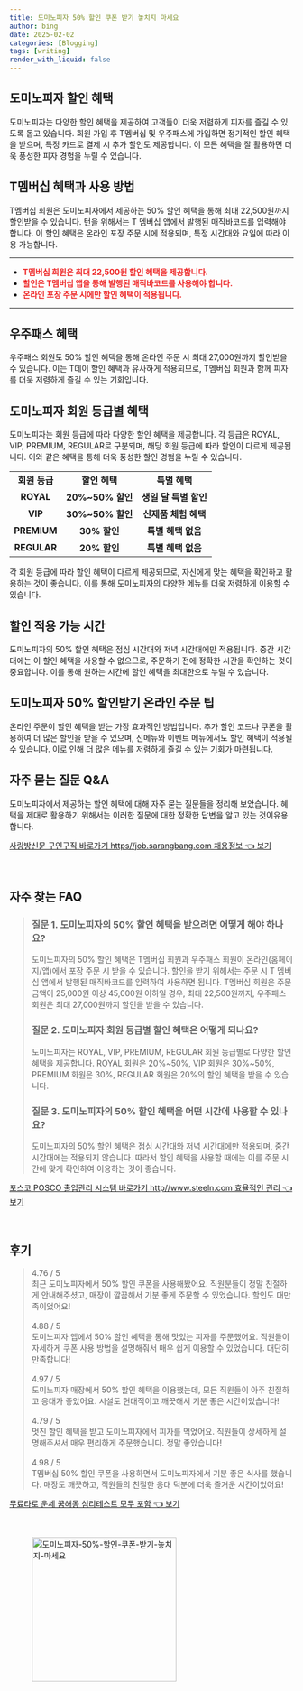 ```yaml
---
title: 도미노피자 50% 할인 쿠폰 받기 놓치지 마세요
author: bing
date: 2025-02-02
categories: [Blogging]
tags: [writing]
render_with_liquid: false
---
```



<h2 id='도미노피자_할인_혜택'>도미노피자 할인 혜택</h2>

<p>도미노피자는 다양한 할인 혜택을 제공하여 고객들이 더욱 저렴하게 피자를 즐길 수 있도록 돕고 있습니다. 회원 가입 후 T멤버십 및 우주패스에 가입하면 정기적인 할인 혜택을 받으며, 특정 카드로 결제 시 추가 할인도 제공합니다. 이 모든 혜택을 잘 활용하면 더욱 풍성한 피자 경험을 누릴 수 있습니다.</p>

<h2 id='T멤버십_혜택'>T멤버십 혜택과 사용 방법</h2>

<p>T멤버십 회원은 도미노피자에서 제공하는 50% 할인 혜택을 통해 최대 22,500원까지 할인받을 수 있습니다. 턴을 위해서는 T 멤버십 앱에서 발행된 매직바코드를 입력해야 합니다. 이 할인 혜택은 온라인 포장 주문 시에 적용되며, 특정 시간대와 요일에 따라 이용 가능합니다.</p>

<hr />

<ul>
    <li><b><span style="color: #ee2323;">T멤버십 회원은 최대 22,500원 할인 혜택을 제공합니다.</span></b></li>
    <li><b><span style="color: #ee2323;">할인은 T멤버십 앱을 통해 발행된 매직바코드를 사용해야 합니다.</span></b></li>
    <li><b><span style="color: #ee2323;">온라인 포장 주문 시에만 할인 혜택이 적용됩니다.</span></b></li>
</ul>

<hr />

<h2 id='우주패스_혜택'>우주패스 혜택</h2>

<p>우주패스 회원도 50% 할인 혜택을 통해 온라인 주문 시 최대 27,000원까지 할인받을 수 있습니다. 이는 T데이 할인 혜택과 유사하게 적용되므로, T멤버십 회원과 함께 피자를 더욱 저렴하게 즐길 수 있는 기회입니다.</p>

<h2 id='회원_등급별_혜택'>도미노피자 회원 등급별 혜택</h2>

<p>도미노피자는 회원 등급에 따라 다양한 할인 혜택을 제공합니다. 각 등급은 ROYAL, VIP, PREMIUM, REGULAR로 구분되며, 해당 회원 등급에 따라 할인이 다르게 제공됩니다. 이와 같은 혜택을 통해 더욱 풍성한 할인 경험을 누릴 수 있습니다.</p>

<table>
    <tr>
        <td style="text-align: center; height: 17px;"><b>회원 등급</b></td>
        <td style="text-align: center; height: 17px;"><b>할인 혜택</b></td>
        <td style="text-align: center; height: 17px;"><b>특별 혜택</b></td>
    </tr>
    <tr>
        <td style="text-align: center; height: 17px;"><b>ROYAL</b></td>
        <td style="text-align: center; height: 17px;"><b>20%~50% 할인</b></td>
        <td style="text-align: center; height: 17px;"><b>생일 달 특별 할인</b></td>
    </tr>
    <tr>
        <td style="text-align: center; height: 17px;"><b>VIP</b></td>
        <td style="text-align: center; height: 17px;"><b>30%~50% 할인</b></td>
        <td style="text-align: center; height: 17px;"><b>신제품 체험 혜택</b></td>
    </tr>
    <tr>
        <td style="text-align: center; height: 17px;"><b>PREMIUM</b></td>
        <td style="text-align: center; height: 17px;"><b>30% 할인</b></td>
        <td style="text-align: center; height: 17px;"><b>특별 혜택 없음</b></td>
    </tr>
    <tr>
        <td style="text-align: center; height: 17px;"><b>REGULAR</b></td>
        <td style="text-align: center; height: 17px;"><b>20% 할인</b></td>
        <td style="text-align: center; height: 17px;"><b>특별 혜택 없음</b></td>
    </tr>
</table>

<p>각 회원 등급에 따라 할인 혜택이 다르게 제공되므로, 자신에게 맞는 혜택을 확인하고 활용하는 것이 좋습니다. 이를 통해 도미노피자의 다양한 메뉴를 더욱 저렴하게 이용할 수 있습니다.</p>

<h2 id='할인_적용_시간'>할인 적용 가능 시간</h2>

<p>도미노피자의 50% 할인 혜택은 점심 시간대와 저녁 시간대에만 적용됩니다. 중간 시간대에는 이 할인 혜택을 사용할 수 없으므로, 주문하기 전에 정확한 시간을 확인하는 것이 중요합니다. 이를 통해 원하는 시간에 할인 혜택을 최대한으로 누릴 수 있습니다.</p>

<h2 id='할인_받는_팁'>도미노피자 50% 할인받기 온라인 주문 팁</h2>

<p>온라인 주문이 할인 혜택을 받는 가장 효과적인 방법입니다. 추가 할인 코드나 쿠폰을 활용하여 더 많은 할인을 받을 수 있으며, 신메뉴와 이벤트 메뉴에서도 할인 혜택이 적용될 수 있습니다. 이로 인해 더 많은 메뉴를 저렴하게 즐길 수 있는 기회가 마련됩니다.</p>

<h2 id='자주_묻는_질문'>자주 묻는 질문 Q&A</h2>

<p>도미노피자에서 제공하는 할인 혜택에 대해 자주 묻는 질문들을 정리해 보았습니다. 혜택을 제대로 활용하기 위해서는 이러한 질문에 대한 정확한 답변을 알고 있는 것이유용합니다.</p>


<p><a class="click-button" title="사랑방신문 구인구직 바로가기 https//job.sarangbang.com 채용정보" href="https://adkhouse.github.io/posts/%EC%82%AC%EB%9E%91%EB%B0%A9%EC%8B%A0%EB%AC%B8-%EA%B5%AC%EC%9D%B8%EA%B5%AC%EC%A7%81-%EB%B0%94%EB%A1%9C%EA%B0%80%EA%B8%B0-httpsjob.sarangbang.com-%EC%B1%84%EC%9A%A9%EC%A0%95%EB%B3%B4/" rel="dofollow">사랑방신문 구인구직 바로가기 https//job.sarangbang.com 채용정보 👈 보기</a></p><br>
<h2 id='자주_찾는_FAQ'>자주 찾는 FAQ</h2>
<div itemscope="" itemtype="https://schema.org/FAQPage"> 
<blockquote> 
<div itemscope="" itemprop="mainEntity" itemtype="https://schema.org/Question"> 
<h3 itemprop="name">질문 1. 도미노피자의 50% 할인 혜택을 받으려면 어떻게 해야 하나요?</h3> 
<div itemscope="" itemprop="acceptedAnswer" itemtype="https://schema.org/Answer"> 
<span itemprop="text"> 
<p>도미노피자의 50% 할인 혜택은 T멤버십 회원과 우주패스 회원이 온라인(홈페이지/앱)에서 포장 주문 시 받을 수 있습니다. 할인을 받기 위해서는 주문 시 T 멤버십 앱에서 발행된 매직바코드를 입력하여 사용하면 됩니다. T멤버십 회원은 주문 금액이 25,000원 이상 45,000원 이하일 경우, 최대 22,500원까지, 우주패스 회원은 최대 27,000원까지 할인을 받을 수 있습니다.</p> 
</span> 
</div> 
</div> 

<div itemscope="" itemprop="mainEntity" itemtype="https://schema.org/Question"> 
<h3 itemprop="name">질문 2. 도미노피자 회원 등급별 할인 혜택은 어떻게 되나요?</h3> 
<div itemscope="" itemprop="acceptedAnswer" itemtype="https://schema.org/Answer"> 
<span itemprop="text"> 
<p>도미노피자는 ROYAL, VIP, PREMIUM, REGULAR 회원 등급별로 다양한 할인 혜택을 제공합니다. ROYAL 회원은 20%~50%, VIP 회원은 30%~50%, PREMIUM 회원은 30%, REGULAR 회원은 20%의 할인 혜택을 받을 수 있습니다.</p> 
</span> 
</div> 
</div> 

<div itemscope="" itemprop="mainEntity" itemtype="https://schema.org/Question"> 
<h3 itemprop="name">질문 3. 도미노피자의 50% 할인 혜택을 어떤 시간에 사용할 수 있나요?</h3> 
<div itemscope="" itemprop="acceptedAnswer" itemtype="https://schema.org/Answer"> 
<span itemprop="text"> 
<p>도미노피자의 50% 할인 혜택은 점심 시간대와 저녁 시간대에만 적용되며, 중간 시간대에는 적용되지 않습니다. 따라서 할인 혜택을 사용할 때에는 이를 주문 시간에 맞게 확인하여 이용하는 것이 좋습니다.</p> 
</span> 
</div> 
</div> 
</blockquote> 
</div>
<p><a class="click-button" title="포스코 POSCO 출입관리 시스템 바로가기 http//www.steeln.com 효율적인 관리" href="https://adkhouse.github.io/posts/%ED%8F%AC%EC%8A%A4%EC%BD%94-POSCO-%EC%B6%9C%EC%9E%85%EA%B4%80%EB%A6%AC-%EC%8B%9C%EC%8A%A4%ED%85%9C-%EB%B0%94%EB%A1%9C%EA%B0%80%EA%B8%B0-httpwww.steeln.com-%ED%9A%A8%EC%9C%A8%EC%A0%81%EC%9D%B8-%EA%B4%80%EB%A6%AC/" rel="dofollow">포스코 POSCO 출입관리 시스템 바로가기 http//www.steeln.com 효율적인 관리 👈 보기</a></p><br>
<h2 id='후기'>후기</h2>
<div itemscope itemtype="https://schema.org/Product">
  <blockquote>
  <div itemprop="review" itemscope itemtype="https://schema.org/Review">
      <div itemprop="reviewRating" itemscope itemtype="https://schema.org/Rating"> <span itemprop="ratingValue">4.76</span> / <span itemprop="bestRating">5</span> </div>
      <span itemprop="reviewBody">최근 도미노피자에서 50% 할인 쿠폰을 사용해봤어요. 직원분들이 정말 친절하게 안내해주셨고, 매장이 깔끔해서 기분 좋게 주문할 수 있었습니다. 할인도 대만족이었어요!</span>
  </div>
  <br>
  <div itemprop="review" itemscope itemtype="https://schema.org/Review">
      <div itemprop="reviewRating" itemscope itemtype="https://schema.org/Rating"> <span itemprop="ratingValue">4.88</span> / <span itemprop="bestRating">5</span> </div>
      <span itemprop="reviewBody">도미노피자 앱에서 50% 할인 혜택을 통해 맛있는 피자를 주문했어요. 직원들이 자세하게 쿠폰 사용 방법을 설명해줘서 매우 쉽게 이용할 수 있었습니다. 대단히 만족합니다!</span>
  </div>
  <br>
  <div itemprop="review" itemscope itemtype="https://schema.org/Review">
      <div itemprop="reviewRating" itemscope itemtype="https://schema.org/Rating"> <span itemprop="ratingValue">4.97</span> / <span itemprop="bestRating">5</span> </div>
      <span itemprop="reviewBody">도미노피자 매장에서 50% 할인 혜택을 이용했는데, 모든 직원들이 아주 친절하고 응대가 좋았어요. 시설도 현대적이고 깨끗해서 기분 좋은 시간이었습니다!</span>
  </div>
  <br>
  <div itemprop="review" itemscope itemtype="https://schema.org/Review">
      <div itemprop="reviewRating" itemscope itemtype="https://schema.org/Rating"> <span itemprop="ratingValue">4.79</span> / <span itemprop="bestRating">5</span> </div>
      <span itemprop="reviewBody">멋진 할인 혜택을 받고 도미노피자에서 피자를 먹었어요. 직원들이 상세하게 설명해주셔서 매우 편리하게 주문했습니다. 정말 좋았습니다!</span>
  </div>
  <br>
  <div itemprop="review" itemscope itemtype="https://schema.org/Review">
      <div itemprop="reviewRating" itemscope itemtype="https://schema.org/Rating"> <span itemprop="ratingValue">4.98</span> / <span itemprop="bestRating">5</span> </div>
      <span itemprop="reviewBody">T멤버십 50% 할인 쿠폰을 사용하면서 도미노피자에서 기분 좋은 식사를 했습니다. 매장도 깨끗하고, 직원들의 친절한 응대 덕분에 더욱 즐거운 시간이었어요!</span>
  </div>
  </blockquote>
</div>
<p><a class="click-button" title="무료타로 운세 꿈해몽 심리테스트 모두 포함" href="https://adkhouse.github.io/posts/%EB%AC%B4%EB%A3%8C%ED%83%80%EB%A1%9C-%EC%9A%B4%EC%84%B8-%EA%BF%88%ED%95%B4%EB%AA%BD-%EC%8B%AC%EB%A6%AC%ED%85%8C%EC%8A%A4%ED%8A%B8-%EB%AA%A8%EB%91%90-%ED%8F%AC%ED%95%A8/" rel="dofollow">무료타로 운세 꿈해몽 심리테스트 모두 포함 👈 보기</a></p><br>
<figure class="image"><img src="https://adkhouse.github.io/assets/img/thumbnail/도미노피자-50%-할인-쿠폰-받기-놓치지-마세요.webp" alt="도미노피자-50%-할인-쿠폰-받기-놓치지-마세요" width="256" height="256"></figure>